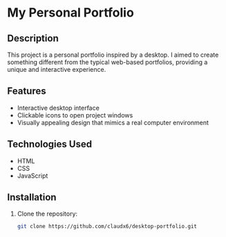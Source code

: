 # My Personal Portfolio

## Description
This project is a personal portfolio inspired by a desktop. I aimed to create something different from the typical web-based portfolios, providing a unique and interactive experience.

## Features
- Interactive desktop interface
- Clickable icons to open project windows
- Visually appealing design that mimics a real computer environment

## Technologies Used
- HTML
- CSS
- JavaScript

## Installation
1. Clone the repository:
   ```bash
   git clone https://github.com/claudx6/desktop-portfolio.git

